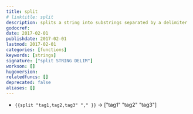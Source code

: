 ```yaml
---
title: split
# linktitle: split
description: splits a string into substrings separated by a delimiter
godocref:
date: 2017-02-01
publishdate: 2017-02-01
lastmod: 2017-02-01
categories: [functions]
keywords: [strings]
signature: ["split STRING DELIM"]
workson: []
hugoversion:
relatedfuncs: []
deprecated: false
aliases: []
---
```


* `{{split "tag1,tag2,tag3" "," }}` → ["tag1" "tag2" "tag3"]


